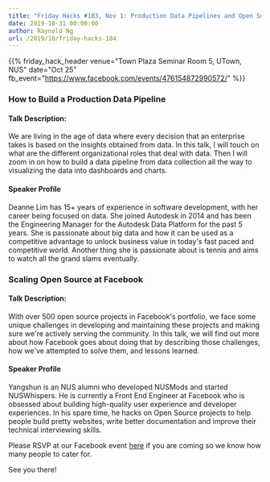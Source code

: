 ```yaml
---
title: "Friday Hacks #183, Nov 1: Production Data Pipelines and Open Source at Facebook"
date: 2019-10-31 00:00:00
author: Raynold Ng
url: /2019/10/friday-hacks-184
---
```


{{% friday_hack_header
    venue="Town Plaza Seminar Room 5, UTown, NUS"
    date="Oct 25"
    fb_event="https://www.facebook.com/events/476154872990572/" %}}

### How to Build a Production Data Pipeline

#### Talk Description:

We are living in the age of data where every decision that an enterprise takes is based on the insights obtained from data. In this talk, I will touch on what are the different organizational roles that deal with data. Then I will zoom in on how to build a data pipeline from data collection all the way to visualizing the data into dashboards and charts.

#### Speaker Profile

Deanne Lim has 15+ years of experience in software development, with her career being focused on data. She joined Autodesk in 2014 and has been the Engineering Manager for the Autodesk Data Platform for the past 5 years. She is passionate about big data and how it can be used as a competitive advantage to unlock business value in today's fast paced and competitive world. Another thing she is passionate about is tennis and aims to watch all the grand slams eventually.

### Scaling Open Source at Facebook

#### Talk Description:

With over 500 open source projects in Facebook's portfolio, we face some unique challenges in developing and maintaining these projects and making sure we're actively serving the community. In this talk, we will find out more about how Facebook goes about doing that by describing those challenges, how we've attempted to solve them, and lessons learned. 

#### Speaker Profile

Yangshun is an NUS alumni who developed NUSMods and started NUSWhispers. He is currently a Front End Engineer at Facebook who is obsessed about building high-quality user experience and developer experiences. In his spare time, he hacks on Open Source projects to help people build pretty websites, write better documentation and improve their technical interviewing skills.

Please RSVP at our Facebook event [here](https://www.facebook.com/events/476154872990572/) if you are coming so we know how many people to cater for.

See you there!
